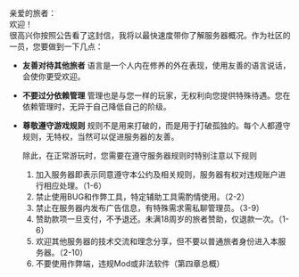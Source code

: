 亲爱的旅者：<br />欢迎！<br />  很高兴你按照公告看了这封信，我将以最快速度带你了解服务器概况。作为社区的一员，您要做到一下几点：

- **友善对待其他旅者** 语言是一个人内在修养的外在表现，使用友善的语言说话，会使你更受欢迎。
- **不要过分依赖管理** 管理也是与您一样的玩家，无权利向您提供特殊待遇。您在依赖管理时，无异于自己降低自己的阶级。
- **尊敬遵守游戏规则** 规则不是用来打破的，而是用于打破孤独的。每个人都遵守规则，无特权，当然可以促进服务器的友善。

   除此，在正常游玩时，您需要在遵守服务器规则时特别注意以下规则

   1. 加入服务器即表示同意遵守本公约及相关规则，服务器有权对违规账户进行相应处理。（1-6）
   2. 禁止使用BUG和作弊工具，特定辅助工具需酌情使用。（2-2）
   3. 禁止在服务器内发布广告信息，有特殊需求需私聊管理员。（3-9）
   4. 赞助款项一旦支付，不予退还。未满18周岁的旅者赞助，仅退款一次。（1-6）
   5. 欢迎其他服务器的技术交流和理念分享，但不要以普通旅者身份进入本服务器。（2-10）
   6. 不要使用作弊端，违规Mod或非法软件（第四章总概）
